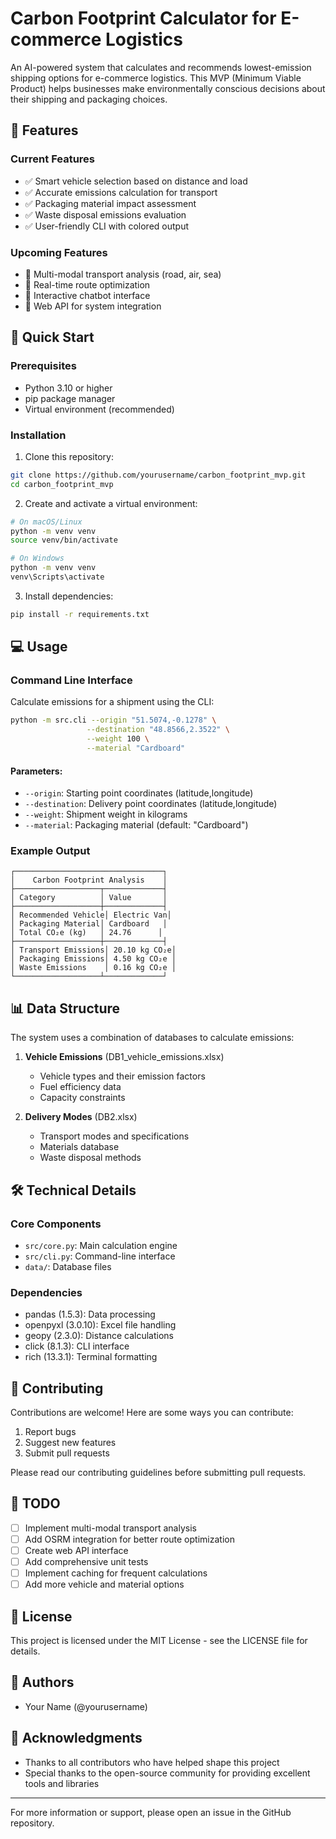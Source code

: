 # Carbon Footprint Calculator for E-commerce Logistics

An AI-powered system that calculates and recommends lowest-emission shipping options for e-commerce logistics. This MVP (Minimum Viable Product) helps businesses make environmentally conscious decisions about their shipping and packaging choices.

## 🌟 Features

### Current Features
- ✅ Smart vehicle selection based on distance and load
- ✅ Accurate emissions calculation for transport
- ✅ Packaging material impact assessment
- ✅ Waste disposal emissions evaluation
- ✅ User-friendly CLI with colored output

### Upcoming Features
- 🚧 Multi-modal transport analysis (road, air, sea)
- 🚧 Real-time route optimization
- 🚧 Interactive chatbot interface
- 🚧 Web API for system integration

## 🚀 Quick Start

### Prerequisites
- Python 3.10 or higher
- pip package manager
- Virtual environment (recommended)

### Installation

1. Clone this repository:
```bash
git clone https://github.com/yourusername/carbon_footprint_mvp.git
cd carbon_footprint_mvp
```

2. Create and activate a virtual environment:
```bash
# On macOS/Linux
python -m venv venv
source venv/bin/activate

# On Windows
python -m venv venv
venv\Scripts\activate
```

3. Install dependencies:
```bash
pip install -r requirements.txt
```

## 💻 Usage

### Command Line Interface

Calculate emissions for a shipment using the CLI:

```bash
python -m src.cli --origin "51.5074,-0.1278" \
                 --destination "48.8566,2.3522" \
                 --weight 100 \
                 --material "Cardboard"
```

#### Parameters:
- `--origin`: Starting point coordinates (latitude,longitude)
- `--destination`: Delivery point coordinates (latitude,longitude)
- `--weight`: Shipment weight in kilograms
- `--material`: Packaging material (default: "Cardboard")

### Example Output

```
┌─────────────────────────────────┐
│    Carbon Footprint Analysis    │
├───────────────────┬─────────────┤
│ Category          │ Value       │
├───────────────────┼─────────────┤
│ Recommended Vehicle│ Electric Van│
│ Packaging Material│ Cardboard   │
│ Total CO₂e (kg)   │ 24.76      │
├───────────────────┼─────────────┤
│ Transport Emissions│ 20.10 kg CO₂e│
│ Packaging Emissions│ 4.50 kg CO₂e │
│ Waste Emissions    │ 0.16 kg CO₂e │
└───────────────────┴─────────────┘
```

## 📊 Data Structure

The system uses a combination of databases to calculate emissions:

1. **Vehicle Emissions** (DB1_vehicle_emissions.xlsx)
   - Vehicle types and their emission factors
   - Fuel efficiency data
   - Capacity constraints

2. **Delivery Modes** (DB2.xlsx)
   - Transport modes and specifications
   - Materials database
   - Waste disposal methods

## 🛠️ Technical Details

### Core Components
- `src/core.py`: Main calculation engine
- `src/cli.py`: Command-line interface
- `data/`: Database files

### Dependencies
- pandas (1.5.3): Data processing
- openpyxl (3.0.10): Excel file handling
- geopy (2.3.0): Distance calculations
- click (8.1.3): CLI interface
- rich (13.3.1): Terminal formatting

## 🤝 Contributing

Contributions are welcome! Here are some ways you can contribute:
1. Report bugs
2. Suggest new features
3. Submit pull requests

Please read our contributing guidelines before submitting pull requests.

## 📝 TODO

- [ ] Implement multi-modal transport analysis
- [ ] Add OSRM integration for better route optimization
- [ ] Create web API interface
- [ ] Add comprehensive unit tests
- [ ] Implement caching for frequent calculations
- [ ] Add more vehicle and material options

## 📄 License

This project is licensed under the MIT License - see the LICENSE file for details.

## 👥 Authors

- Your Name (@yourusername)

## 🙏 Acknowledgments

- Thanks to all contributors who have helped shape this project
- Special thanks to the open-source community for providing excellent tools and libraries

---

For more information or support, please open an issue in the GitHub repository.